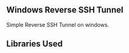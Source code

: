 Windows Reverse SSH Tunnel
----------------------------------------

Simple Reverse SSH Tunnel on windows.

Libraries Used
----------------------------------------
